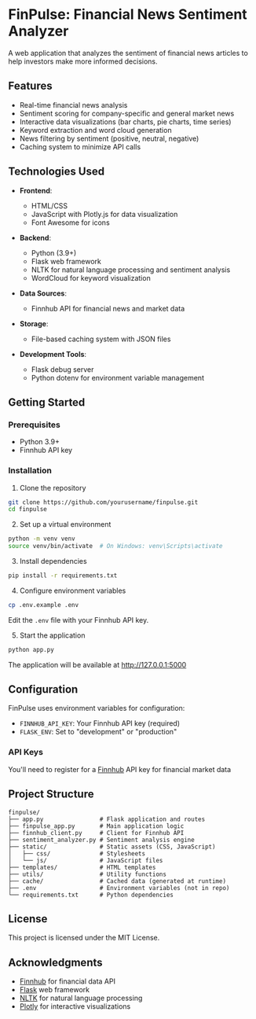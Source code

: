 # FinPulse: Financial News Sentiment Analyzer

A web application that analyzes the sentiment of financial news articles to help investors make more informed decisions.

## Features

- Real-time financial news analysis
- Sentiment scoring for company-specific and general market news
- Interactive data visualizations (bar charts, pie charts, time series)
- Keyword extraction and word cloud generation
- News filtering by sentiment (positive, neutral, negative)
- Caching system to minimize API calls

## Technologies Used

- **Frontend**:
  - HTML/CSS
  - JavaScript with Plotly.js for data visualization
  - Font Awesome for icons

- **Backend**:
  - Python (3.9+)
  - Flask web framework
  - NLTK for natural language processing and sentiment analysis
  - WordCloud for keyword visualization

- **Data Sources**:
  - Finnhub API for financial news and market data

- **Storage**:
  - File-based caching system with JSON files

- **Development Tools**:
  - Flask debug server
  - Python dotenv for environment variable management

## Getting Started

### Prerequisites

- Python 3.9+
- Finnhub API key

### Installation

1. Clone the repository
```bash
git clone https://github.com/yourusername/finpulse.git
cd finpulse
```

2. Set up a virtual environment
```bash
python -m venv venv
source venv/bin/activate  # On Windows: venv\Scripts\activate
```

3. Install dependencies
```bash
pip install -r requirements.txt
```

4. Configure environment variables
```bash
cp .env.example .env
```
Edit the `.env` file with your Finnhub API key.

5. Start the application
```bash
python app.py
```

The application will be available at http://127.0.0.1:5000

## Configuration

FinPulse uses environment variables for configuration:
- `FINNHUB_API_KEY`: Your Finnhub API key (required)
- `FLASK_ENV`: Set to "development" or "production"

### API Keys
You'll need to register for a [Finnhub](https://finnhub.io/) API key for financial market data

## Project Structure
```
finpulse/
├── app.py                # Flask application and routes
├── finpulse_app.py       # Main application logic
├── finnhub_client.py     # Client for Finnhub API
├── sentiment_analyzer.py # Sentiment analysis engine
├── static/               # Static assets (CSS, JavaScript)
│   ├── css/              # Stylesheets
│   └── js/               # JavaScript files
├── templates/            # HTML templates
├── utils/                # Utility functions
├── cache/                # Cached data (generated at runtime)
├── .env                  # Environment variables (not in repo)
└── requirements.txt      # Python dependencies
```

## License

This project is licensed under the MIT License.

## Acknowledgments

- [Finnhub](https://finnhub.io/) for financial data API
- [Flask](https://flask.palletsprojects.com/) web framework
- [NLTK](https://www.nltk.org/) for natural language processing
- [Plotly](https://plotly.com/javascript/) for interactive visualizations 